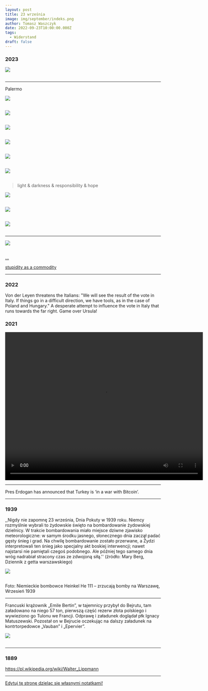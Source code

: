 ```yaml
---
layout: post
title: 23 września
image: img/september/indeks.png
author: Tomasz Waszczyk
date: 2022-09-23T10:00:00.000Z
tags:
  - Widerstand
draft: false
---
```


### 2023

<img src="./img/september/bareja-bis.jpg"><br><br>

---

Palermo

<img src="./img/september/inprogress.jpg"><br><br>

<img src="./img/september/street.jpg"><br><br>

<img src="./img/september/imagination.jpg"><br><br>

<img src="./img/september/bridge.jpg"><br><br>

<img src="./img/september/central.jpg"><br><br>

<img src="./img/september/city.jpg"><br><br>

> light & darkness & responsibility & hope

<img src="./img/september/light.jpg"><br><br>

<img src="./img/september/ehh.jpg"><br><br>

<img src="./img/september/imagination-2.jpg"><br><br>

---

<img src="./img/september/us-dollar.jpg"><br><br>

<a href="./documents/september/Wyniki_przetargu_sprzedazy_20.09.2023.pdf" target="_blank">...</a>

<a href="./documents/september/Mentalillnessandtheleft.pdf" target="_blank">stupidity as a commodity</a>

---

### 2022

Von der Leyen threatens the Italians: "We will see the result of the vote in Italy. If things go in a difficult direction, we have tools, as in the case of Poland and Hungary." A desperate attempt to influence the vote in Italy that runs towards the far right. Game over Ursula!

### 2021

<video width="640" height="480" controls>
<source src="./movies/september/deutschland2021.mp4" type="video/mp4">
Your browser does not support the video tag.
</video>

---

Pres Erdogan has announced that Turkey is ‘in a war with Bitcoin’.

---

### 1939

,,Nigdy nie zapomnę 23 września, Dnia Pokuty w 1939 roku. Niemcy rozmyślnie wybrali to żydowskie święto na bombardowanie żydowskiej dzielnicy. W trakcie bombardowania miało miejsce dziwne zjawisko meteorologiczne: w samym środku jasnego, słonecznego dnia zaczął padać gęsty śnieg i grad. Na chwilę bombardowanie zostało przerwane, a Żydzi interpretowali ten śnieg jako specjalny akt boskiej interwencji; nawet najstarsi nie pamiętali czegoś podobnego. Ale później tego samego dnia wróg nadrabiał stracony czas ze zdwojoną siłą.''
(źródło: Mary Berg, Dziennik z getta warszawskiego)

<img src="./img/april/heinkel.jpg"><br><br>

Foto:
Niemieckie bombowce Heinkel He 111 – zrzucają bomby na Warszawę, Wrzesień 1939

---

Francuski krążownik „Emile Bertin”,  w tajemnicy przybył do Bejrutu, tam załadowano na niego 57 ton, pierwszą część rezerw złota polskiego i wywieziono go Tulonu we Francji. Odprawę i załadunek doglądał płk Ignacy Matuszewski. Pozostał on w Bejrucie oczekując na dalszy załadunek na kontrtorpedowce „Vauban” i „Epervier”.

<img src="./img/september/emilebertin.jpg"><br><br>

---

### 1889

https://pl.wikipedia.org/wiki/Walter_Lippmann

---

<a href="https://github.com/TomaszWaszczyk/historia.waszczyk.com/edit/master/src/content/september-23.md" target="_blank">Edytuj tę stronę dzieląc się własnymi notatkami!</a>
